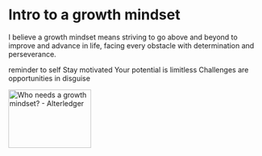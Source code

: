 # Intro to a growth mindset


I believe a growth mindset means striving to go above and beyond to improve and advance in life, facing every obstacle with determination and perseverance.

reminder to self
Stay motivated
 Your potential is limitless
 Challenges are opportunities in disguise

<img src="https://www.alterledger.com/wp-content/uploads/2021/05/Growth-Mindset-Graphic.png" jsaction="" class="sFlh5c FyHeAf iPVvYb" style="max-width: 1122px; height: 116px; margin: 0px; width: 164px;" alt="Who needs a growth mindset? - Alterledger" jsname="kn3ccd" aria-hidden="false">
